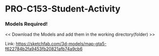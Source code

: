 # PRO-C153-Student-Activity

### Models Required!
<< Download the Models and add them in the working directory(folder) >>

Link: https://sketchfab.com/3d-models/map-gta5-f622784b2fa9453fb20821afb74a9cb6
